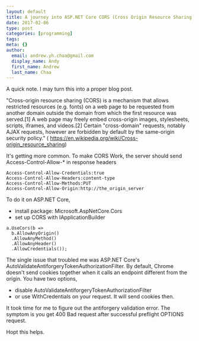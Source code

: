 ```yaml
---
layout: default
title: A journey into ASP.NET Core CORS (Cross Origin Resource Sharing)
date: 2017-02-06
type: post
categories: [programming]
tags:
meta: {}
author:
  email: andrew.yh.chaa@gmail.com
  display_name: Andy
  first_name: Andrew
  last_name: Chaa
---
```


A quick note. I may turn this into a proper blog post.

"Cross-origin resource sharing (CORS) is a mechanism that allows restricted resources (e.g. fonts) on a web page to be requested from another domain outside the domain from which the first resource was served.[1] A web page may freely embed cross-origin images, stylesheets, scripts, iframes, and videos.[2] Certain "cross-domain" requests, notably AJAX requests, however are forbidden by default by the same-origin security policy." ( https://en.wikipedia.org/wiki/Cross-origin_resource_sharing)

It's getting more common.
To make CORS Work, the server should send Access-Control-Allow-* in response headers

```
Access-Control-Allow-Credentials:true
Access-Control-Allow-Headers:content-type
Access-Control-Allow-Methods:PUT
Access-Control-Allow-Origin:http://the_origin_server
```

To do it on ASP.NET Core,

* install package: Microsoft.AspNetCore.Cors
* set up CORS with IApplicationBuilder

```
a.UseCors(b =>
  b.AllowAnyOrigin()
  .AllowAnyMethod()
  .AllowAnyHeader()
  .AllowCredentials());
```

The single issue that troubled me was ASP.NET Core's AutoValidateAntiforgeryTokenAuthorizationFilter. By default, Chrome doesn't send cookies together when it calls an endpoint different from the origin. You have two options,

* disable AutoValidateAntiforgeryTokenAuthorizationFilter
* or use WithCredentials on your request. It will send cookies then.

It took time for me to figure out the antiforgery validation error. The symptom is you get 400 Bad request after successful preflight OPTIONS request.

Hopt this helps.

